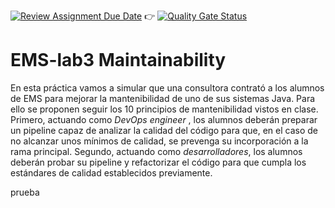 [![Review Assignment Due Date](https://classroom.github.com/assets/deadline-readme-button-22041afd0340ce965d47ae6ef1cefeee28c7c493a6346c4f15d667ab976d596c.svg)](https://classroom.github.com/a/t0UmRdo0)
:point_right: [![Quality Gate Status](http://c1.etsisi.upm.es:8888/api/project_badges/measure?project=ETSISI-EMS_ems2025-lab-3-mantenibilidad-repe-CrunchyBacon325_0fdde31b-4669-4666-be6b-d69e1d370e7a&metric=alert_status&token=sqb_b2943ffefbc8bd9808acec17c0a5f245f86340f3)](http://c1.etsisi.upm.es:8888/dashboard?id=ETSISI-EMS_ems2025-lab-3-mantenibilidad-repe-CrunchyBacon325_0fdde31b-4669-4666-be6b-d69e1d370e7a)

# EMS-lab3 Maintainability

En esta práctica vamos a simular que una consultora contrató a los alumnos de EMS para mejorar la mantenibilidad de uno de sus sistemas Java. Para ello se proponen seguir los 10 principios de mantenibilidad vistos en clase. Primero, actuando como *DevOps engineer* , los alumnos deberán preparar un pipeline capaz de analizar la calidad del código para que, en el caso de no alcanzar unos mínimos de calidad, se prevenga su incorporación a la rama principal. Segundo, actuando como *desarrolladores*, los alumnos deberán probar su pipeline y refactorizar el código para que cumpla los estándares de calidad establecidos previamente. 

prueba
